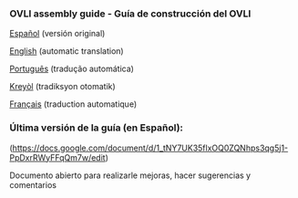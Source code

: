 ### OVLI assembly guide - Guía de construcción del OVLI


[Español](https://vuelaendron.github.io/vuela/guia-es.html) (versión original)

[English](https://translate.google.com/translate?sl=es&tl=en&u=https%3A%2F%2Fvuelaendron.github.io%2Fvuela%2Fguia-es.html) (automatic translation)

[Português](https://translate.google.com/translate?sl=es&tl=pt&u=https%3A%2F%2Fvuelaendron.github.io%2Fvuela%2Fguia-es.html) (tradução automática)

[Kreyòl](https://translate.google.com/translate?sl=es&tl=ht&u=https%3A%2F%2Fvuelaendron.github.io%2Fvuela%2Fguia-es.html) (tradiksyon otomatik)

[Français](https://translate.google.com/translate?sl=es&tl=fr&u=https%3A%2F%2Fvuelaendron.github.io%2Fvuela%2Fguia-es.html) (traduction automatique)



### Última versión de la guía (en Español):

(https://docs.google.com/document/d/1_tNY7UK35flxOQ0ZQNhps3qg5j1-PpDxrRWyFFqQm7w/edit)

Documento abierto para realizarle mejoras, hacer sugerencias y comentarios

